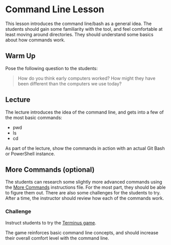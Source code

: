 # Command Line Lesson
This lesson introduces the command line/bash as a general idea. The students should gain some familiarity with the tool, and feel comfortable at least moving around directories. They should understand some basics about how commands work.

## Warm Up
Pose the following question to the students:
>How do you think early computers worked? How might they have been different than the computers we use today?

## Lecture
The lecture introduces the idea of the command line, and gets into a few of the most basic commands:
- pwd
- ls
- cd

As part of the lecture, show the commands in action with an actual Git Bash or PowerShell instance.

## More Commands (optional)
The students can research some slightly more advanced commands using the [More Commands](MoreCommands.md) instructions file. For the most part, they should be able to figure them out. There are also some challenges for the students to try. After a time, the instructor should review how each of the commands work.

### Challenge
Instruct students to try the [Terminus game](http://www.mprat.org/Terminus/).

The game reinforces basic command line concepts, and should increase their overall comfort level with the command line.
